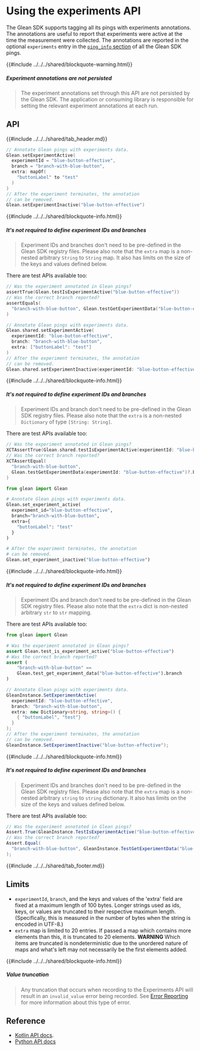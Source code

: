 # Using the experiments API

The Glean SDK supports tagging all its pings with experiments annotations. The annotations are useful to report that experiments were active at the time the measurement were collected. The annotations are reported in the optional `experiments` entry in the [`ping_info` section](../../user/pings/index.md) of all the Glean SDK pings.

{{#include ../../../shared/blockquote-warning.html}}

##### Experiment annotations are not persisted

> The experiment annotations set through this API are not persisted by the Glean SDK.
> The application or consuming library is responsible for setting the relevant experiment annotations at each run.

## API

{{#include ../../../shared/tab_header.md}}

<div data-lang="Kotlin" class="tab">

```Kotlin
// Annotate Glean pings with experiments data.
Glean.setExperimentActive(
  experimentId = "blue-button-effective",
  branch = "branch-with-blue-button",
  extra: mapOf(
    "buttonLabel" to "test"
  )
)
// After the experiment terminates, the annotation
// can be removed.
Glean.setExperimentInactive("blue-button-effective")
```

{{#include ../../../shared/blockquote-info.html}}

##### It's not required to define experiment IDs and branches

> Experiment IDs and branches don't need to be pre-defined in the Glean SDK registry files.
> Please also note that the `extra` map is a non-nested arbitrary `String` to `String` map. It also has limits on the size of the keys and values defined below.

There are test APIs available too:

```Kotlin
// Was the experiment annotated in Glean pings?
assertTrue(Glean.testIsExperimentActive("blue-button-effective"))
// Was the correct branch reported?
assertEquals(
  "branch-with-blue-button", Glean.testGetExperimentData("blue-button-effective")?.branch
)
```

</div>

<div data-lang="Swift" class="tab">

```Swift
// Annotate Glean pings with experiments data.
Glean.shared.setExperimentActive(
  experimentId: "blue-button-effective",
  branch: "branch-with-blue-button",
  extra: ["buttonLabel": "test"]
)
// After the experiment terminates, the annotation
// can be removed.
Glean.shared.setExperimentInactive(experimentId: "blue-button-effective")
```

{{#include ../../../shared/blockquote-info.html}}

##### It's not required to define experiment IDs and branches

> Experiment IDs and branch don't need to be pre-defined in the Glean SDK registry files.
> Please also note that the `extra` is a non-nested `Dictionary` of type `[String: String]`.

There are test APIs available too:

```Swift
// Was the experiment annotated in Glean pings?
XCTAssertTrue(Glean.shared.testIsExperimentActive(experimentId: "blue-button-effective"))
// Was the correct branch reported?
XCTAssertEqual(
  "branch-with-blue-button",
  Glean.testGetExperimentData(experimentId: "blue-button-effective")?.branch
)
```

</div>

<div data-lang="Python" class="tab">

```Python
from glean import Glean

# Annotate Glean pings with experiments data.
Glean.set_experiment_active(
  experiment_id="blue-button-effective",
  branch="branch-with-blue-button",
  extra={
    "buttonLabel": "test"
  }
)

# After the experiment terminates, the annotation
# can be removed.
Glean.set_experiment_inactive("blue-button-effective")
```

{{#include ../../../shared/blockquote-info.html}}

##### It's not required to define experiment IDs and branches

> Experiment IDs and branch don't need to be pre-defined in the Glean SDK registry files.
> Please also note that the `extra` dict is non-nested arbitrary `str` to `str` mapping.

There are test APIs available too:

```Python
from glean import Glean

# Was the experiment annotated in Glean pings?
assert Glean.test_is_experiment_active("blue-button-effective")
# Was the correct branch reported?
assert (
    "branch-with-blue-button" ==
    Glean.test_get_experiment_data("blue-button-effective").branch
)
```

</div>

<div data-lang="C#" class="tab">

```C#
// Annotate Glean pings with experiments data.
GleanInstance.SetExperimentActive(
  experimentId: "blue-button-effective",
  branch: "branch-with-blue-button",
  extra: new Dictionary<string, string>() {
    { "buttonLabel", "test"}
  }
);
// After the experiment terminates, the annotation
// can be removed.
GleanInstance.SetExperimentInactive("blue-button-effective");
```

{{#include ../../../shared/blockquote-info.html}}

##### It's not required to define experiment IDs and branches

> Experiment IDs and branches don't need to be pre-defined in the Glean SDK registry files.
> Please also note that the `extra` map is a non-nested arbitrary `string` to `string` dictionary. It also has limits on the size of the keys and values defined below.

There are test APIs available too:

```C#
// Was the experiment annotated in Glean pings?
Assert.True(GleanInstance.TestIsExperimentActive("blue-button-effective"));
// Was the correct branch reported?
Assert.Equal(
  "branch-with-blue-button", GleanInstance.TestGetExperimentData("blue-button-effective").Branch
);
```

</div>

{{#include ../../../shared/tab_footer.md}}

## Limits

* `experimentId`, `branch`, and the keys and values of the 'extra' field are fixed at a maximum length of 100 bytes. Longer strings used as ids, keys, or values are truncated to their respective maximum length. (Specifically, this is measured in the number of bytes when the string is encoded in UTF-8.)
* `extra` map is limited to 20 entries. If passed a map which contains more elements than this, it is truncated to 20 elements.  **WARNING** Which items are truncated is nondeterministic due to the unordered nature of maps and what's left may not necessarily be the first elements added.

{{#include ../../../shared/blockquote-info.html}}

##### Value truncation

> Any truncation that occurs when recording to the Experiments API will result in an `invalid_value` error being recorded. See [Error Reporting](../../user/metrics/error-reporting.md) for more information about this type of error.

## Reference

* [Kotlin API docs](../../../javadoc/glean/mozilla.telemetry.glean/-glean.html).
* [Python API docs](../../../python/glean/glean.html)
